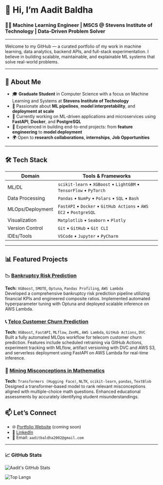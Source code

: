 # 👋 Hi, I’m Aadit Baldha

### 👨‍💻 Machine Learning Engineer | MSCS @ Stevens Institute of Technology | Data-Driven Problem Solver

---

Welcome to my GitHub — a curated portfolio of my work in machine learning, data analytics, backend APIs, and full-stack experimentation. I believe in building scalable, maintainable, and explainable ML systems that solve real-world problems.

---

## 🚀 About Me

- 🎓 **Graduate Student** in Computer Science with a focus on Machine Learning and Systems at **Stevens Institute of Technology**
- 🧠 Passionate about **ML pipelines**, **model interpretability**, and **deployment at scale**
- 💼 Currently working on ML-driven applications and microservices using **FastAPI**, **Docker**, and **PostgreSQL**
- 🧪 Experienced in building end-to-end projects: from **feature engineering** to **model deployment**
- 🌍 Open to **research collaborations**, **internships**, **Job Opportunities**

---

## 🛠️ Tech Stack

| Domain                | Tools & Frameworks                                              |
|----------------------|-----------------------------------------------------------------|
| ML/DL                | `scikit-learn` • `XGBoost` • `LightGBM` • `TensorFlow` • `PyTorch` |
| Data Processing      | `Pandas` • `NumPy` • `Polars` • `SQL` • `Bash`                    |
| MLOps/Deployment     | `FastAPI` • `Docker` • `GitHub Actions` • `AWS EC2` • `PostgreSQL` |
| Visualization        | `Matplotlib` • `Seaborn` • `Plotly`      |
| Version Control      | `Git` • `GitHub` • `Git CLI`                                      |
| IDEs/Tools           | `VSCode` • `Jupyter` • `PyCharm`                                  |

---

## 📊 Featured Projects

### 📉 [Bankruptcy Risk Prediction](https://github.com/aaditbaldha2002/ML_Project_Spring_2025)
**Tech:** `XGBoost`, `SMOTE`, `Optuna`, `Pandas Profiling`, `AWS Lambda`  
Developed a comprehensive bankruptcy risk prediction pipeline utilizing financial KPIs and engineered composite ratios. Implemented automated hyperparameter tuning with Optuna and deployed scalable inference on AWS Lambda.

### 📞 [Telco Customer Churn Prediction](https://github.com/aaditbaldha2002/Telco-Customer-Churn)  
**Tech:** `XGBoost`, `FastAPI`, `MLflow`, `ZenML`, `AWS Lambda`, `GitHub Actions`, `DVC`  
Built a fully automated MLOps workflow for telecom customer churn prediction. Features include scheduled retraining via GitHub Actions, experiment tracking with MLflow, artifact versioning with DVC and AWS S3, and serverless deployment using FastAPI on AWS Lambda for real-time inference.

### 🧮 [Mining Misconceptions in Mathematics](https://github.com/aaditbaldha2002/Mining_Misconception_in_Mathematics)  
**Tech:** `Transformers (Hugging Face)`, `NLTK`, `scikit-learn`, `pandas`, `TextBlob`  
Designed a transformer-based model to rank relevant misconceptions aligned with multiple-choice math questions. Enhanced educational assessments by accurately identifying student misunderstandings.

## 📫 Let’s Connect

- 🌐 [Portfolio Website](#) (coming soon)
- 💼 [LinkedIn](https://linkedin.com/in/aaditbaldha](https://www.linkedin.com/in/aaditharshalbaldha/))
- 📩 Email: `aaditbaldha2002@gmail.com`

---

### 📈 GitHub Stats

![Aadit's GitHub Stats](https://github-readme-stats.vercel.app/api?username=aaditbaldha2002&show_icons=true&theme=radical)

![Top Langs](https://github-readme-stats.vercel.app/api/top-langs/?username=aaditbaldha2002&layout=compact&theme=radical)
